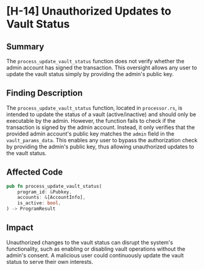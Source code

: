 # [H-14] Unauthorized Updates to Vault Status

## Summary
The `process_update_vault_status` function does not verify whether the admin account has signed the transaction. This oversight allows any user to update the vault status simply by providing the admin's public key.

## Finding Description
The `process_update_vault_status` function, located in `processor.rs`, is intended to update the status of a vault (active/inactive) and should only be executable by the admin. However, the function fails to check if the transaction is signed by the admin account. Instead, it only verifies that the provided admin account's public key matches the `admin` field in the `vault_params_data`. This enables any user to bypass the authorization check by providing the admin's public key, thus allowing unauthorized updates to the vault status.

## Affected Code
```rust
pub fn process_update_vault_status(
    program_id: &Pubkey,
    accounts: &[AccountInfo],
    is_active: bool,
) -> ProgramResult
```

## Impact
Unauthorized changes to the vault status can disrupt the system's functionality, such as enabling or disabling vault operations without the admin's consent. A malicious user could continuously update the vault status to serve their own interests.

